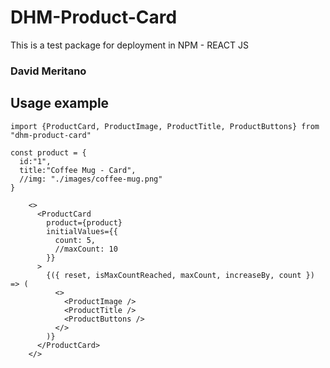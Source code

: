 # DHM-Product-Card

This is a test package for deployment in NPM - REACT JS

### David Meritano

## Usage example

```
import {ProductCard, ProductImage, ProductTitle, ProductButtons} from "dhm-product-card"
```

```
const product = {
  id:"1",
  title:"Coffee Mug - Card",
  //img: "./images/coffee-mug.png"
}
```

```
    <>
      <ProductCard
        product={product}
        initialValues={{ 
          count: 5, 
          //maxCount: 10 
        }}
      >
        {({ reset, isMaxCountReached, maxCount, increaseBy, count }) => (
          <>
            <ProductImage />
            <ProductTitle />
            <ProductButtons />
          </>
        )}
      </ProductCard>
    </>
```
